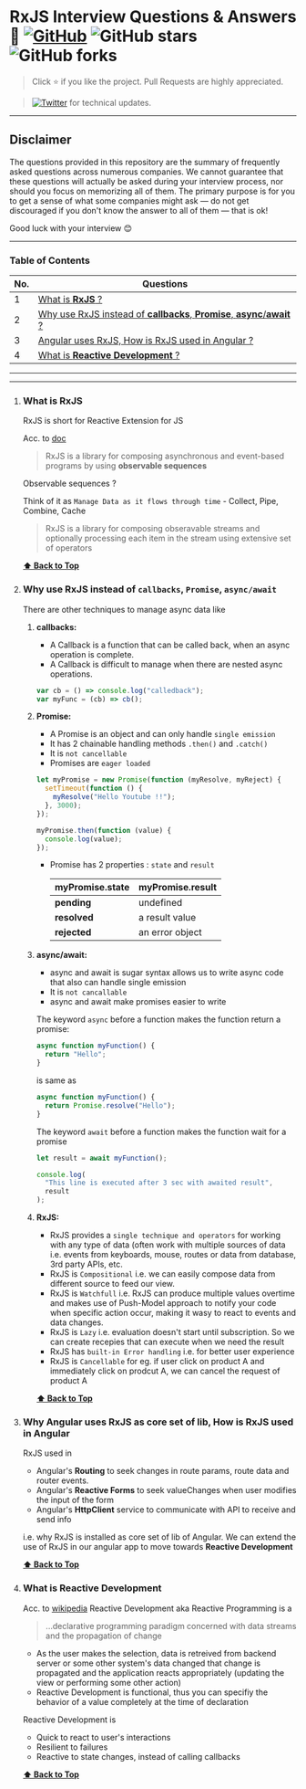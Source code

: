 # RxJS Interview Questions & Answers 🌹 [![GitHub](https://img.shields.io/github/license/nikhilrstg18/iq?color=blue)](https://github.com/nikhilrstg18/iq/blob/master/LICENSE.md) ![GitHub stars](https://img.shields.io/github/stars/nikhilrstg18/iq) ![GitHub forks](https://img.shields.io/github/forks/nikhilrstg18/iq)

> Click :star: if you like the project. Pull Requests are highly appreciated.

> [![Twitter](https://img.shields.io/twitter/follow/rustagi_nikhil?label=Follow%20%40rustagi_nikhil&style=social)](https://twitter.com/rustagi_nikhil) for technical updates.

---

## Disclaimer

The questions provided in this repository are the summary of frequently asked questions across numerous companies. We cannot guarantee that these questions will actually be asked during your interview process, nor should you focus on memorizing all of them. The primary purpose is for you to get a sense of what some companies might ask — do not get discouraged if you don't know the answer to all of them ⁠— that is ok!

Good luck with your interview 😊

---

### Table of Contents

| No. | Questions                                                                                                                                   |
| --- | ------------------------------------------------------------------------------------------------------------------------------------------- |
| 1   | [What is **RxJS** ?](#What-is-RxJS)                                                                                                         |
| 2   | [Why use RxJS instead of **callbacks**, **Promise**, **async**/**await** ?](#Why-use-RxJS-instead-of-`callbacks`,-`Promise`,-`async/await`) |
| 3   | [Angular uses RxJS, How is RxJS used in Angular ?](#Angular-uses-RxJS,-How-is-RxJS-used-in-angular)                                         |
| 4   | [What is **Reactive Development** ?](#What-is-Reactive-Development)                                                                         |

---

---

1. ### What is RxJS

   RxJS is short for Reactive Extension for JS

   Acc. to [doc](https://rxjs.dev/guide/overview)

   > RxJS is a library for composing asynchronous and event-based programs by using **observable sequences**

   Observable sequences ?

   Think of it as `Manage Data as it flows through time` - Collect, Pipe, Combine, Cache

   > RxJS is a library for composing obseravable streams and optionally processing each item in the stream using extensive set of operators

   **[⬆ Back to Top](#table-of-contents)**

2. ### Why use RxJS instead of `callbacks`, `Promise`, `async/await`

   There are other techniques to manage async data like

   1. **callbacks:**

      - A Callback is a function that can be called back, when an async operation is complete.
      - A Callback is difficult to manage when there are nested async operations.

      ```javascript
      var cb = () => console.log("calledback");
      var myFunc = (cb) => cb();
      ```

   2. **Promise:**

      - A Promise is an object and can only handle `single emission`
      - It has 2 chainable handling methods `.then()` and `.catch()`
      - It is `not cancellable`
      - Promises are `eager loaded`

      ```javascript
      let myPromise = new Promise(function (myResolve, myReject) {
        setTimeout(function () {
          myResolve("Hello Youtube !!");
        }, 3000);
      });

      myPromise.then(function (value) {
        console.log(value);
      });
      ```

      - Promise has 2 properties : `state` and `result`

        | myPromise.state | myPromise.result |
        | --------------- | ---------------- |
        | **pending**     | undefined        |
        | **resolved**    | a result value   |
        | **rejected**    | an error object  |

   3. **async/await:**

      - async and await is sugar syntax allows us to write async code that also can handle single emission
      - It is `not cancallable`
      - async and await make promises easier to write

      The keyword `async` before a function makes the function return a promise:

      ```javascript
      async function myFunction() {
        return "Hello";
      }
      ```

      is same as

      ```javascript
      async function myFunction() {
        return Promise.resolve("Hello");
      }
      ```

      The keyword `await` before a function makes the function wait for a promise

      ```javascript
      let result = await myFunction();

      console.log(
        "This line is executed after 3 sec with awaited result",
        result
      );
      ```

   4. **RxJS:**

      - RxJS provides a `single technique and operators` for working with any type of data
        (often work with multiple sources of data i.e. events from keyboards, mouse, routes or data from database, 3rd party APIs, etc.
      - RxJS is `Compositional` i.e. we can easily compose data from different source to feed our view.
      - RxJS is `Watchfull` i.e. RxJS can produce multiple values overtime and makes use of Push-Model approach to notify your code when specific action occur, making it wasy to react to events and data changes.
      - RxJS is `Lazy` i.e. evaluation doesn't start until subscription. So we can create recepies that can execute when we need the result
      - RxJS has `built-in Error handling` i.e. for better user experience
      - RxJS is `Cancellable` for eg. if user click on product A and immediately click on prodcut A, we can cancel the request of product A

      **[⬆ Back to Top](#table-of-contents)**

3. ### Why Angular uses RxJS as core set of lib, How is RxJS used in Angular

   RxJS used in

   - Angular's **Routing** to seek changes in route params, route data and router events.
   - Angular's **Reactive Forms** to seek valueChanges when user modifies the input of the form
   - Angular's **HttpClient** service to communicate with API to receive and send info

   i.e. why RxJS is installed as core set of lib of Angular. We can extend the use of RxJS in our angular app to move towards **Reactive Development**

   **[⬆ Back to Top](#table-of-contents)**

4. ### What is Reactive Development

   Acc. to [wikipedia](https://en.wikipedia.org/wiki/Reactive_programming) Reactive Development aka Reactive Programming is a

   > ...declarative programming paradigm concerned with data streams and the propagation of change

   - As the user makes the selection, data is retreived from backend server or some other system's data changed that change is propagated and the application reacts appropriately (updating the view or performing some other action)
   - Reactive Development is functional, thus you can specifiy the behavior of a value completely at the time of declaration

   Reactive Development is

   - Quick to react to user's interactions
   - Resilient to failures
   - Reactive to state changes, instead of calling callbacks

   **[⬆ Back to Top](#table-of-contents)**
